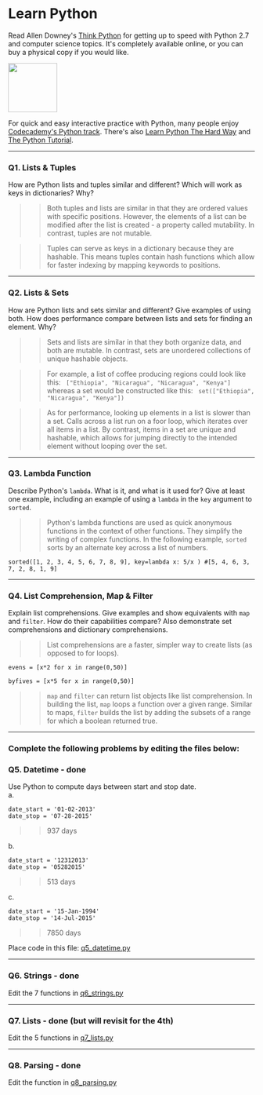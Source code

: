 # Learn Python

Read Allen Downey's [Think Python](http://www.greenteapress.com/thinkpython/) for getting up to speed with Python 2.7 and computer science topics. It's completely available online, or you can buy a physical copy if you would like.

<a href="http://www.greenteapress.com/thinkpython/"><img src="img/think_python.png" style="width: 100px;" target="_blank"></a>

For quick and easy interactive practice with Python, many people enjoy [Codecademy's Python track](http://www.codecademy.com/en/tracks/python). There's also [Learn Python The Hard Way](http://learnpythonthehardway.org/book/) and [The Python Tutorial](https://docs.python.org/2/tutorial/).

---

### Q1. Lists &amp; Tuples

How are Python lists and tuples similar and different? Which will work as keys in dictionaries? Why?

>> Both tuples and lists are similar in that they are ordered values with specific positions. However, the elements of a list can be modified after the list is created - a property called mutability.  In contrast, tuples are not mutable.


>>Tuples can serve as keys in a dictionary because they are hashable.  This means tuples contain hash functions which allow for faster indexing by mapping keywords to positions.

---

### Q2. Lists &amp; Sets

How are Python lists and sets similar and different? Give examples of using both. How does performance compare between lists and sets for finding an element. Why?

>> Sets and lists are similar in that they both organize data, and both are mutable.  In contrast, sets are unordered collections of unique hashable objects.


>> For example, a list of coffee producing regions could look like this: ` ["Ethiopia", "Nicaragua", "Nicaragua", "Kenya"]` whereas a set would be constructed like this: ` set(["Ethiopia", "Nicaragua", "Kenya"])`

>> As for performance, looking up elements in a list is slower than a set.  Calls across a list run on a foor loop, which iterates over all items in a list.  By contrast, items in a set are unique and hashable, which allows for jumping directly to the intended element without looping over the set.

---

### Q3. Lambda Function

Describe Python's `lambda`. What is it, and what is it used for? Give at least one example, including an example of using a `lambda` in the `key` argument to `sorted`.

>> Python's lambda functions are used as quick anonymous functions in the context of other functions.  They simplify the writing of complex functions.  In the following example, `sorted` sorts by an alternate key across a list of numbers.

`sorted([1, 2, 3, 4, 5, 6, 7, 8, 9], key=lambda x: 5/x )
#[5, 4, 6, 3, 7, 2, 8, 1, 9]`

---

### Q4. List Comprehension, Map &amp; Filter

Explain list comprehensions. Give examples and show equivalents with `map` and `filter`. How do their capabilities compare? Also demonstrate set comprehensions and dictionary comprehensions.

>> List comprehensions are a faster, simpler way to create lists (as opposed to for loops).

`evens = [x*2 for x in range(0,50)]`

`byfives = [x*5 for x in range(0,50)]`

>> `map` and `filter` can return list objects like list comprehension. In building the list, `map` loops a function over a given range. Similar to maps, `filter` builds the list by adding the subsets of a range for which a boolean returned true.

---

### Complete the following problems by editing the files below:

### Q5. Datetime - done
Use Python to compute days between start and stop date.   
a.  

```
date_start = '01-02-2013'    
date_stop = '07-28-2015'
```

>> 937 days

b.  
```
date_start = '12312013'  
date_stop = '05282015'  
```

>> 513 days

c.  
```
date_start = '15-Jan-1994'      
date_stop = '14-Jul-2015'  
```

>> 7850 days

Place code in this file: [q5_datetime.py](python/q5_datetime.py)

---

### Q6. Strings - done
Edit the 7 functions in [q6_strings.py](python/q6_strings.py)

---

### Q7. Lists - done (but will revisit for the 4th)
Edit the 5 functions in [q7_lists.py](python/q7_lists.py)

---

### Q8. Parsing - done
Edit the function in [q8_parsing.py](python/q8_parsing.py)





